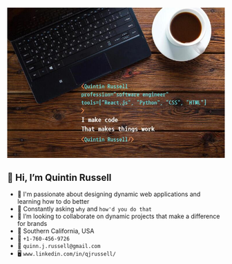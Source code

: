 ![alt text](https://raw.githubusercontent.com/Quintin-Russell/practice/main/oie_KssEwkAANuEw.jpg "Quintin-Russell README Image")


## 👋 Hi, I’m Quintin Russell

- 💞️ I'm passionate about designing dynamic web applications and learning how to do better
- 🧠 Constantly asking `why` and `how'd you do that`
- 👥 I’m looking to collaborate on dynamic projects that make a difference for brands
- 📍  Southern California, USA
- 📱 `+1-760-456-9726‬`
- 📧 `quinn.j.russell@gmail.com`
- 🖥️ `www.linkedin.com/in/qjrussell/`
